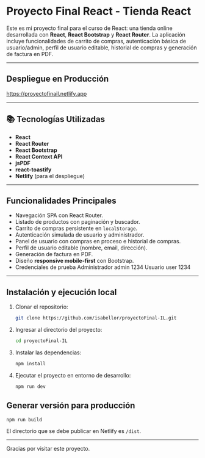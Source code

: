 # Proyecto Final React - Tienda React

Este es mi proyecto final para el curso de React: una tienda online desarrollada con **React**, **React Bootstrap** y **React Router**. La aplicación incluye funcionalidades de carrito de compras, autenticación básica de usuario/admin, perfil de usuario editable, historial de compras y generación de factura en PDF.

---

##  Despliegue en Producción

 https://proyectofinail.netlify.app

---

## 📚 Tecnologías Utilizadas

- **React**
- **React Router**
- **React Bootstrap**
- **React Context API**
- **jsPDF**
- **react-toastify**
- **Netlify** (para el despliegue)

---

## Funcionalidades Principales

- Navegación SPA con React Router.
- Listado de productos con paginación y buscador.
- Carrito de compras persistente en `localStorage`.
- Autenticación simulada de usuario y administrador.
- Panel de usuario con compras en proceso e historial de compras.
- Perfil de usuario editable (nombre, email, dirección).
- Generación de factura en PDF.
- Diseño **responsive mobile-first** con Bootstrap.
- Credenciales de prueba Administrador admin 1234 Usuario user 1234
 
---


## Instalación y ejecución local

1. Clonar el repositorio:
   ```bash
   git clone https://github.com/isabellor/proyectoFinal-IL.git
   ```
2. Ingresar al directorio del proyecto:
   ```bash
   cd proyectoFinal-IL
   ```
3. Instalar las dependencias:
   ```bash
   npm install
   ```
4. Ejecutar el proyecto en entorno de desarrollo:
   ```bash
   npm run dev
   ```

## Generar versión para producción

```bash
npm run build
```

El directorio que se debe publicar en Netlify es `/dist`.

---

Gracias por visitar este proyecto.